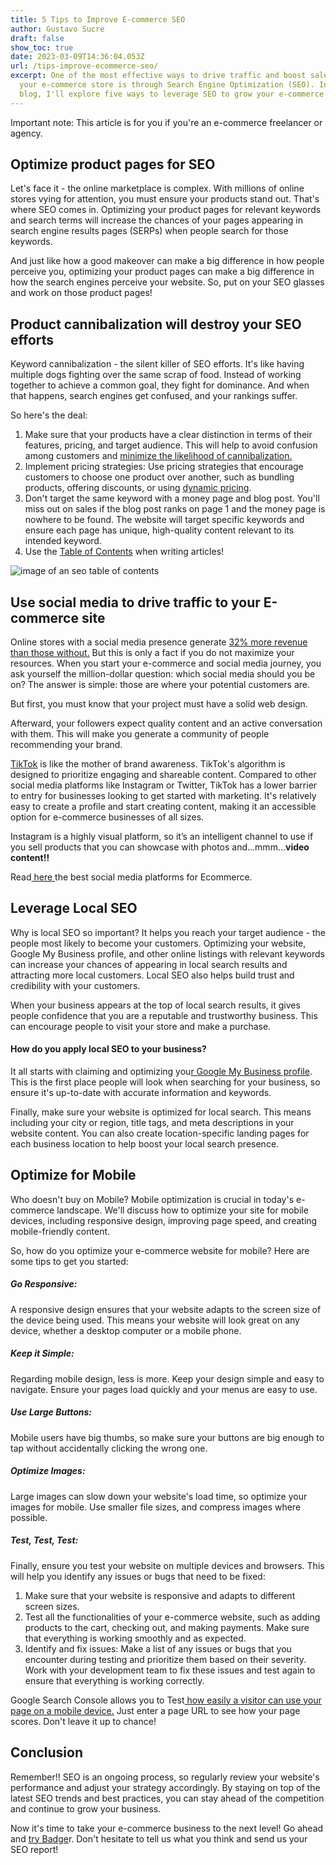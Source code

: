 ```yaml
---
title: 5 Tips to Improve E-commerce SEO
author: Gustavo Sucre
draft: false
show_toc: true
date: 2023-03-09T14:36:04.053Z
url: /tips-improve-ecommerce-seo/
excerpt: One of the most effective ways to drive traffic and boost sales for
  your e-commerce store is through Search Engine Optimization (SEO). In this
  blog, I'll explore five ways to leverage SEO to grow your e-commerce sales.
---
```

Important note: This article is for you if you're an e-commerce freelancer or agency.

## Optimize product pages for SEO

Let's face it - the online marketplace is complex. With millions of online stores vying for attention, you must ensure your products stand out. That's where SEO comes in. Optimizing your product pages for relevant keywords and search terms will increase the chances of your pages appearing in search engine results pages (SERPs) when people search for those keywords.

And just like how a good makeover can make a big difference in how people perceive you, optimizing your product pages can make a big difference in how the search engines perceive your website. So, put on your SEO glasses and work on those product pages!

## Product cannibalization will destroy your SEO efforts

Keyword cannibalization - the silent killer of SEO efforts. It's like having multiple dogs fighting over the same scrap of food. Instead of working together to achieve a common goal, they fight for dominance. And when that happens, search engines get confused, and your rankings suffer.

So here's the deal: 

1. Make sure that your products have a clear distinction in terms of their features, pricing, and target audience. This will help to avoid confusion among customers and [minimize the likelihood of cannibalization.](https://rockcontent.com/blog/product-cannibalization/)
2. Implement pricing strategies: Use pricing strategies that encourage customers to choose one product over another, such as bundling products, offering discounts, or using [dynamic pricing](https://www.omniaretail.com/the-ultimate-guide-to-dynamic-pricing#:~:text=Dynamic%20pricing%20is%20a%20pricing,gets%20confused%20with%20personalized%20pricing.).
3. Don't target the same keyword with a money page and blog post. You'll miss out on sales if the blog post ranks on page 1 and the money page is nowhere to be found. The website will target specific keywords and ensure each page has unique, high-quality content relevant to its intended keyword.
4. Use the [Table of Contents](https://getbadger.io/data-visualization-seo-seporting-guide/) when writing articles!

![image of an seo table of contents ](/img/blog/badger-foto-1.png)

## **Use social media to drive traffic to your E-commerce site** 

Online stores with a social media presence generate [32% more revenue than those without.](https://www.yieldify.com/blog/best-social-media-platforms-for-e-commerce/) But this is only a fact if you do not maximize your resources. When you start your e-commerce and social media journey, you ask yourself the million-dollar question: which social media should you be on? The answer is simple: those are where your potential customers are.

But first, you must know that your project must have a solid web design.

Afterward, your followers expect quality content and an active conversation with them. This will make you generate a community of people recommending your brand.

[TikTok](https://www.shopify.com/es/blog/como-funciona-tik-tok) is like the mother of brand awareness. TikTok's algorithm is designed to prioritize engaging and shareable content. Compared to other social media platforms like Instagram or Twitter, TikTok has a lower barrier to entry for businesses looking to get started with marketing. It's relatively easy to create a profile and start creating content, making it an accessible option for e-commerce businesses of all sizes.

Instagram is a highly visual platform, so it’s an intelligent channel to use if you sell products that you can showcase with photos and...mmm...**video content!!**

Read[ here ](https://www.yieldify.com/blog/best-social-media-platforms-for-e-commerce/)the best social media platforms for Ecommerce.

## Leverage Local SEO

Why is local SEO so important? It helps you reach your target audience - the people most likely to become your customers. Optimizing your website, Google My Business profile, and other online listings with relevant keywords can increase your chances of appearing in local search results and attracting more local customers.
Local SEO also helps build trust and credibility with your customers. 

When your business appears at the top of local search results, it gives people confidence that you are a reputable and trustworthy business. This can encourage people to visit your store and make a purchase.

#### How do you apply local SEO to your business?

It all starts with claiming and optimizing you[r Google My Business profile](https://www.shopify.com/retail/google-business-profile). This is the first place people will look when searching for your business, so ensure it's up-to-date with accurate information and keywords.

Finally, make sure your website is optimized for local search. This means including your city or region, title tags, and meta descriptions in your website content. You can also create location-specific landing pages for each business location to help boost your local search presence.

## Optimize for Mobile

Who doesn't buy on Mobile? Mobile optimization is crucial in today's e-commerce landscape. We'll discuss how to optimize your site for mobile devices, including responsive design, improving page speed, and creating mobile-friendly content.

So, how do you optimize your e-commerce website for mobile? Here are some tips to get you started:

##### Go Responsive:

A responsive design ensures that your website adapts to the screen size of the device being used. This means your website will look great on any device, whether a desktop computer or a mobile phone.

##### Keep it Simple:

Regarding mobile design, less is more. Keep your design simple and easy to navigate. Ensure your pages load quickly and your menus are easy to use.

##### Use Large Buttons:

Mobile users have big thumbs, so make sure your buttons are big enough to tap without accidentally clicking the wrong one.

##### Optimize Images:

Large images can slow down your website's load time, so optimize your images for mobile. Use smaller file sizes, and compress images where possible.

##### **Test, Test, Test:**

Finally, ensure you test your website on multiple devices and browsers. This will help you identify any issues or bugs that need to be fixed: 

1. Make sure that your website is responsive and adapts to different screen sizes. 
2. Test all the functionalities of your e-commerce website, such as adding products to the cart, checking out, and making payments. Make sure that everything is working smoothly and as expected.
3. Identify and fix issues: Make a list of any issues or bugs that you encounter during testing and prioritize them based on their severity. Work with your development team to fix these issues and test again to ensure that everything is working correctly.

Google Search Console allows you to Test[ how easily a visitor can use your page on a mobile device.](https://search.google.com/test/mobile-friendly) Just enter a page URL to see how your page scores. Don't leave it up to chance!

## Conclusion

Remember!! SEO is an ongoing process, so regularly review your website's performance and adjust your strategy accordingly. By staying on top of the latest SEO trends and best practices, you can stay ahead of the competition and continue to grow your business.

Now it's time to take your e-commerce business to the next level! Go ahead and [try Badge](https://getbadger.io/)r. Don't hesitate to tell us what you think and send us your SEO report!